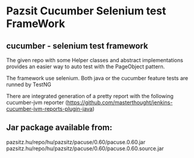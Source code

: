 Pazsit Cucumber Selenium test FrameWork
==================

## cucumber - selenium test framework

The given repo with some Helper classes and abstract implementations provides an easier way to auto test with the PageObject pattern.

The framework use selenium. 
Both java or the cucumber feature tests are runned by TestNG

There are integrated generation of a pretty report with the following cucumber-jvm reporter (https://github.com/masterthought/jenkins-cucumber-jvm-reports-plugin-java)


## Jar package available from:
pazsitz.hu/repo/hu/pazsitz/pacuse/0.60/pacuse.0.60.jar
pazsitz.hu/repo/hu/pazsitz/pacuse/0.60/pacuse.0.60.source.jar
